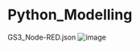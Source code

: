 # Python_Modelling

GS3_Node-RED.json
![image](https://github.com/choyoungyeol/Python_Modelling/assets/60500365/01b7cd1f-c10d-4aaf-a153-40794a14c025)
